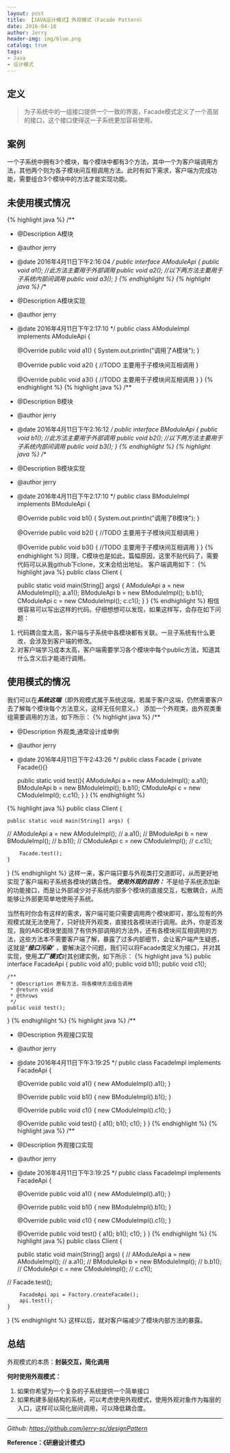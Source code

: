 ```yaml
---
layout: post
title: 【JAVA设计模式】外观模式（Facade Pattern）
date: 2016-04-18
author: Jerry
header-img: img/blue.png
catalog: true
tags:
- Java
- 设计模式
---
```


## 定义
> 为子系统中的一组接口提供一个一致的界面，Facade模式定义了一个高层的接口，这个接口使得这一子系统更加容易使用。

## 案例
一个子系统中拥有3个模块，每个模块中都有3个方法，其中一个为客户端调用方法，其他两个则为各子模块间互相调用方法。此时有如下需求，客户端为完成功能，需要组合3个模块中的方法才能实现功能。

## 未使用模式情况
{% highlight java %}
/**
 * @Description A模块
 * @author jerry
 * @date 2016年4月11日下午2:16:04
 */
public interface AModuleApi {
    public void a1();   //此方法主要用于外部调用
    public void a2();   //以下两方法主要用于子系统内部间调用
    public void a3();
}
{% endhighlight %}
{% highlight java %}
/**
 * @Description A模块实现
 * @author jerry
 * @date 2016年4月11日下午2:17:10
 */
public class AModuleImpl implements AModuleApi {

    @Override
    public void a1() {
        System.out.println("调用了A模块");
    }

    @Override
    public void a2() {
        //TODO 主要用于子模块间互相调用
    }

    @Override
    public void a3() {
        //TODO 主要用于子模块间互相调用
    }
}
{% endhighlight %}
{% highlight java %}
/**
 * @Description B模块
 * @author jerry
 * @date 2016年4月11日下午2:16:12
 */
public interface BModuleApi {
    public void b1();   //此方法主要用于外部调用
    public void b2();   //以下两方法主要用于子系统内部间调用
    public void b3();
}
{% endhighlight %}
{% highlight java %}
/**
 * @Description B模块实现
 * @author jerry
 * @date 2016年4月11日下午2:17:10
 */
public class BModuleImpl implements BModuleApi {

    @Override
    public void b1() {
        System.out.println("调用了B模块");
    }

    @Override
    public void b2() {
        //TODO 主要用于子模块间互相调用
    }

    @Override
    public void b3() {
        //TODO 主要用于子模块间互相调用
    }
}
{% endhighlight %}
同理，C模块也是如此，篇幅原因，这里不贴代码了，需要代码可以从我github下clone，文末会给出地址。
客户端调用如下：
{% highlight java %}
public class Client {

    public static void main(String[] args) {
        AModuleApi a = new AModuleImpl();
        a.a1();
        BModuleApi b = new BModuleImpl();
        b.b1();
        CModuleApi c = new CModuleImpl();
        c.c1();
    }
}
{% endhighlight %}
相信很容易可以写出这样的代码。仔细想想可以发现，如果这样写，会存在如下问题：

1. 代码耦合度太高，客户端与子系统中各模块都有关联。一旦子系统有什么更改，会涉及到客户端的修改。
2. 对客户端学习成本太高，客户端需要学习各个模块中每个public方法，知道其什么含义后才能进行调用。

## 使用模式的情况
我们可以在***系统这端***（即外观模式属于系统这端，若属于客户这端，仍然需要客户去了解每个模块每个方法意义，这样无任何意义。） 添加一个外观类，由外观类重组需要调用的方法，如下所示：
{% highlight java %}
/**
 * @Description 外观类,通常设计成单例
 * @author jerry
 * @date 2016年4月11日下午2:43:26
 */
public class Facade {
    private Facade(){}

    public static void test(){
        AModuleApi a = new AModuleImpl();
        a.a1();
        BModuleApi b = new BModuleImpl();
        b.b1();
        CModuleApi c = new CModuleImpl();
        c.c1();
    }
}
{% endhighlight %}

{% highlight java %}
public class Client {

    public static void main(String[] args) {
//      AModuleApi a = new AModuleImpl();
//      a.a1();
//      BModuleApi b = new BModuleImpl();
//      b.b1();
//      CModuleApi c = new CModuleImpl();
//      c.c1();

        Facade.test();
    }
}
{% endhighlight %}
这样一来，客户端只要与外观类打交道即可，从而更好地实现了客户端和子系统各模块的耦合性。
***使用外观的目的：*** 不是给子系统添加新的功能接口，而是让外部减少对子系统内部多个模块的直接交互，松散耦合，从而能够让外部更简单地使用子系统。

当然有时你会有这样的需求，客户端可能只需要调用两个模块即可，那么现有的外观模式就无法使用了，只好绕开外观类，直接找各模块进行调用。此外，你是否发现，我的ABC模块里面除了有供外部调用的方法外，还有各模块间互相调用的方法，这些方法本不需要客户端了解，暴露了过多内部细节，会让客户端产生疑惑，这就是“***接口污染***”  ，要解决这个问题，我们可以将Facade类定义为接口，并对其实现，使用***工厂模式***对其创建实例，如下所示：
{% highlight java %}
public interface FacadeApi {
    public void a1();
    public void b1();
    public void c1();

    /**
     * @Description 原有方法，将各模块方法组合调用
     * @return void
     * @throws
     */
    public void test();
}
{% endhighlight %}
{% highlight java %}
/**
 * @Description 外观接口实现
 * @author jerry
 * @date 2016年4月11日下午3:19:25
 */
public class FacadeImpl implements FacadeApi {

    @Override
    public void a1() {
        new AModuleImpl().a1();
    }

    @Override
    public void b1() {
        new BModuleImpl().b1();
    }

    @Override
    public void c1() {
        new CModuleImpl().c1();
    }

    @Override
    public void test() {
        a1();
        b1();
        c1();
    }
}
{% endhighlight %}
{% highlight java %}
/**
 * @Description 外观接口实现
 * @author jerry
 * @date 2016年4月11日下午3:19:25
 */
public class FacadeImpl implements FacadeApi {

    @Override
    public void a1() {
        new AModuleImpl().a1();
    }

    @Override
    public void b1() {
        new BModuleImpl().b1();
    }

    @Override
    public void c1() {
        new CModuleImpl().c1();
    }

    @Override
    public void test() {
        a1();
        b1();
        c1();
    }
}
{% endhighlight %}
{% highlight java %}
public class Client {

    public static void main(String[] args) {
//      AModuleApi a = new AModuleImpl();
//      a.a1();
//      BModuleApi b = new BModuleImpl();
//      b.b1();
//      CModuleApi c = new CModuleImpl();
//      c.c1();

//      Facade.test();

        FacadeApi api = Factory.createFacade();
        api.test();
    }
}
{% endhighlight %}
这样以后，就对客户端减少了模块内部方法的暴露。
## 总结
外观模式的本质：**封装交互，简化调用**

**何时使用外观模式：**

1. 如果你希望为一个复杂的子系统提供一个简单接口
2. 如果构建多层结构的系统，可以考虑使用外观模式，使用外观对象作为每层的入口，这样可以简化层间调用，可以降低耦合度。

----------
*Github: https://github.com/jerry-sc/designPattern*

**Reference：《研磨设计模式》**


